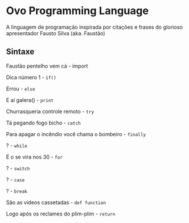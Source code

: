 # Ovo Programming Language

A linguagem de programação inspirada por citações e frases do glorioso apresentador Fausto Silva (aka. Faustão)

## Sintaxe

Faustão pentelho vem cá - import

Dica número 1 - `if()`

Errou - `else`

E aí galera() - `print`

Churrasqueria controle remoto - `try`

Tá pegando fogo bicho - `catch`

Para apagar o incêndio você chama o bombeiro - `finally`

? - `while`

É o se vira nos 30 - `for`

? - `switch`

? - `case`

? - `break`

São as vídeos cassetadas - `def function`

Logo após os reclames do plim-plim - `return`
